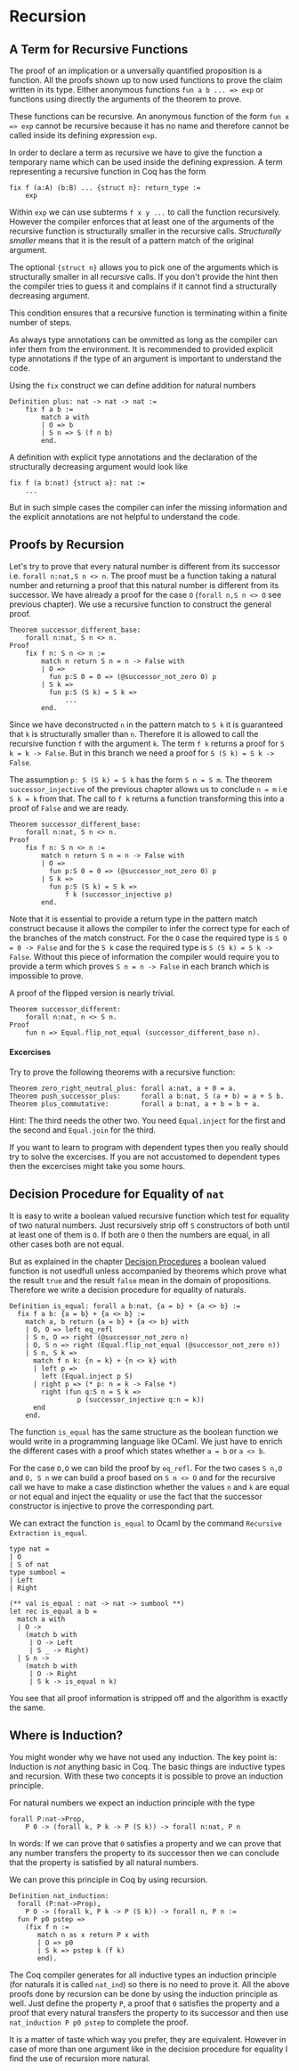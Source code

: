# Recursion

## A Term for Recursive Functions

The proof of an implication or a unversally quantified proposition is a
function. All the proofs shown up to now used functions to prove the claim
written in its type. Either anonymous functions `fun a b ... => exp` or
functions using directly the arguments of the theorem to prove.

These functions can be recursive. An anonymous function of the form `fun x =>
exp` cannot be recursive because it has no name and therefore cannot be called
inside its defining expression `exp`.

In order to declare a term as recursive we have to give the function a
temporary name which can be used inside the defining expression. A term
representing a recursive function in Coq has the form

    fix f (a:A) (b:B) ... {struct n}: return_type :=
        exp

Within `exp` we can use subterms `f x y ...` to call the function
recursively. However the compiler enforces that at least one of the arguments
of the recursive function is structurally smaller in the recursive
calls. _Structurally smaller_ means that it is the result of a pattern match
of the original argument.

The optional `{struct n}` allows you to pick one of the arguments which is
structurally smaller in all recursive calls. If you don't provide the hint
then the compiler tries to guess it and complains if it cannot find a
structurally decreasing argument.

This condition ensures that a recursive function is terminating within a
finite number of steps.

As always type annotations can be ommitted as long as the compiler can infer
them from the environment. It is recommended to provided explicit type
annotations if the type of an argument is important to understand the code.

Using the `fix` construct we can define addition for natural numbers

    Definition plus: nat -> nat -> nat :=
        fix f a b :=
            match a with
            | O => b
            | S n => S (f n b)
            end.

A definition with explicit type annotations and the declaration of the
structurally decreasing argument would look like

    fix f (a b:nat) {struct a}: nat :=
        ...

But in such simple cases the compiler can infer the missing information and
the explicit annotations are not helpful to understand the code.


## Proofs by Recursion

Let's try to prove that every natural number is different from its successor
i.e. `forall n:nat,S n <> n`. The proof must be a function taking a natural
number and returning a proof that this natural number is different from its
successor. We have already a proof for the case `O` (`forall n,S n <> O` see
previous chapter). We use a recursive function to construct the general proof.

    Theorem successor_different_base:
        forall n:nat, S n <> n.
    Proof
        fix f n: S n <> n :=
            match n return S n = n -> False with
            | O =>
              fun p:S 0 = 0 => (@successor_not_zero 0) p
            | S k =>
              fun p:S (S k) = S k =>
                  ...
            end.

Since we have deconstructed `n` in the pattern match to `S k` it is guaranteed
that `k` is structurally smaller than `n`.  Therefore it is allowed to call
the recursive function `f` with the argument `k`. The term `f k` returns a
proof for `S k = k -> False`. But in this branch we need a proof for `S (S k)
= S k -> False`.

The assumption `p: S (S k) = S k` has the form `S n = S m`. The theorem
`successor_injective` of the previous chapter allows us to conclude `n = m`
i.e `S k = k` from that. The call to `f k` returns a function transforming
this into a proof of `False` and we are ready.

    Theorem successor_different_base:
        forall n:nat, S n <> n.
    Proof
        fix f n: S n <> n :=
            match n return S n = n -> False with
            | O =>
              fun p:S 0 = 0 => (@successor_not_zero 0) p
            | S k =>
              fun p:S (S k) = S k =>
                  f k (successor_injective p)
            end.

Note that it is essential to provide a return type in the pattern match
construct because it allows the compiler to infer the correct type for each of
the branches of the match construct. For the `O` case the required type is `S
0 = 0 -> False` and for the `S k` case the required type is `S (S k) = S k ->
False`. Without this piece of information the compiler would require you to
provide a term which proves `S n = n -> False` in each branch which is
impossible to prove.

A proof of the flipped version is nearly trivial.

    Theorem successor_different:
        forall n:nat, n <> S n.
    Proof
        fun n => Equal.flip_not_equal (successor_different_base n).



#### Excercises

Try to prove the following theorems with a recursive function:

    Theorem zero_right_neutral_plus: forall a:nat, a + 0 = a.
    Theorem push_successor_plus:     forall a b:nat, S (a + b) = a + S b.
    Theorem plus_commutative:        forall a b:nat, a + b = b + a.

Hint: The third needs the other two. You need `Equal.inject` for the first and
the second and `Equal.join` for the third.

If you want to learn to program with dependent types then you really should
try to solve the excercises. If you are not accustomed to dependent types then
the excercises might take you some hours.


## Decision Procedure for Equality of `nat`

It is easy to write a boolean valued recursive function which test for
equality of two natural numbers. Just recursively strip off `S` constructors
of both until at least one of them is `O`. If both are `O` then the numbers
are equal, in all other cases both are not equal.

But as explained in the chapter [Decision Procedures](decision.md) a boolean
valued function is not usedfull unless accompanied by theorems which prove
what the result `true` and the result `false` mean in the domain of
propositions. Therefore we write a decision procedure for equality of
naturals.

    Definition is_equal: forall a b:nat, {a = b} + {a <> b} :=
      fix f a b: {a = b} + {a <> b} :=
        match a, b return {a = b} + {a <> b} with
        | O, O => left eq_refl
        | S n, O => right (@successor_not_zero n)
        | O, S n => right (Equal.flip_not_equal (@successor_not_zero n))
        | S n, S k =>
          match f n k: {n = k} + {n <> k} with
          | left p =>
            left (Equal.inject p S)
          | right p => (* p: n = k -> False *)
            right (fun q:S n = S k =>
                     p (successor_injective q:n = k))
          end
        end.

The function `is_equal` has the same structure as the boolean function we
would write in a programming language like OCaml. We just have to enrich the
different cases with a proof which states whether `a = b` or `a <> b`.

For the case `O,O` we can bild the proof by `eq_refl`. For the two cases `S
n,O` and `O, S n` we can build a proof based on `S n <> O` and for the
recursive call we have to make a case distinction whether the values `n` and
`k` are equal or not equal and inject the equality or use the fact that the
successor constructor is injective to prove the corresponding part.

We can extract the function `is_equal` to Ocaml by the command `Recursive
Extraction is_equal`.

    type nat =
    | O
    | S of nat
    type sumbool =
    | Left
    | Right

    (** val is_equal : nat -> nat -> sumbool **)
    let rec is_equal a b =
      match a with
      | O ->
        (match b with
         | O -> Left
         | S _ -> Right)
      | S n ->
        (match b with
         | O -> Right
         | S k -> is_equal n k)

You see that all proof information is stripped off and the algorithm is
exactly the same.


## Where is Induction?

You might wonder why we have not used any induction. The key point is:
Induction is _not_ anything basic in Coq. The basic things are inductive types
and recursion. With these two concepts it is possible to prove an induction
principle.

For natural numbers we expect an induction principle with the type

    forall P:nat->Prop,
        P 0 -> (forall k, P k -> P (S k)) -> forall n:nat, P n

In words: If we can prove that `0` satisfies a property and we can prove that
any number transfers the property to its successor then we can conclude that
the property is satisfied by all natural numbers.

We can prove this principle in Coq by using recursion.

    Definition nat_induction:
      forall (P:nat->Prop),
        P O -> (forall k, P k -> P (S k)) -> forall n, P n :=
      fun P p0 pstep =>
        (fix f n :=
           match n as x return P x with
           | O => p0
           | S k => pstep k (f k)
           end).

The Coq compiler generates for all inductive types an induction principle (for
naturals it is called `nat_ind`) so there is no need to prove it. All the
above proofs done by recursion can be done by using the induction principle as
well. Just define the property `P`, a proof that `0` satisfies the property
and a proof that every natural transfers the property to its successor and
then use `nat_induction P p0 pstep` to complete the proof.

It is a matter of taste which way you prefer, they are equivalent. However in
case of more than one argument like in the decision procedure for equality I
find the use of recursion more natural.


<!---
Local Variables:
mode: outline
coding: iso-latin-1
outline-regexp: "#+"
End:
-->
